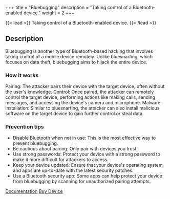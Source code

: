 +++
title = "Bluebugging"
description = "Taking control of a Bluetooth-enabled device."
weight = 2
+++

{{< lead >}}
Taking control of a Bluetooth-enabled device.
{{< /lead >}}

## Description
Bluebugging is another type of Bluetooth-based hacking that involves taking control of a mobile device remotely. Unlike bluesnarfing, which focuses on data theft, bluebugging aims to hijack the entire device.

### How it works

Pairing: The attacker pairs their device with the target device, often without the user's knowledge.
Control: Once paired, the attacker can remotely control the target device, performing actions like making calls, sending messages, and accessing the device's camera and microphone.
Malware installation: Similar to bluesnarfing, the attacker can also install malicious software on the target device to gain further control or steal data.

### Prevention tips

- Disable Bluetooth when not in use: This is the most effective way to prevent bluebugging.
- Be cautious about pairing: Only pair with devices you trust.
- Use strong passwords: Protect your device with a strong password to make it more difficult for attackers to access.
- Keep your device updated: Ensure that your device's operating system and apps are up-to-date with the latest security patches.
- Use a Bluetooth security app: Some apps can help protect your device from bluebugging by scanning for unauthorized pairing attempts.

<a href="https://ubertooth.readthedocs.io/" class="btn btn-primary btn-lg active" role="button" aria-pressed="true">Documentation</a>
<a href="#" class="btn btn-primary btn-lg active" role="button" aria-pressed="true">Buy Device</a>
